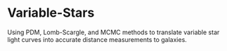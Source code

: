 # Variable-Stars
Using PDM, Lomb-Scargle, and MCMC methods to translate variable star light curves into accurate distance measurements to galaxies.
